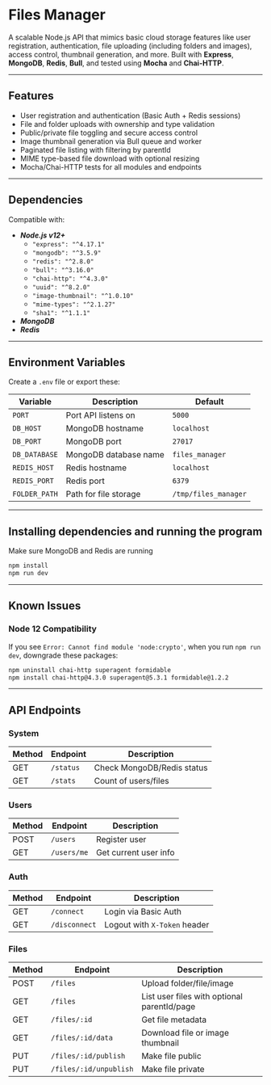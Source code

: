 # Files Manager

A scalable Node.js API that mimics basic cloud storage features like user registration, authentication, file uploading (including folders and images), access control, thumbnail generation, and more. Built with **Express**, **MongoDB**, **Redis**, **Bull**, and tested using **Mocha** and **Chai-HTTP**.

---

## Features

- User registration and authentication (Basic Auth + Redis sessions)
- File and folder uploads with ownership and type validation
- Public/private file toggling and secure access control
- Image thumbnail generation via Bull queue and worker
- Paginated file listing with filtering by parentId
- MIME type-based file download with optional resizing
- Mocha/Chai-HTTP tests for all modules and endpoints

---

## Dependencies

Compatible with:

- ***Node.js v12+***
  - `"express": "^4.17.1"`
  - `"mongodb": "^3.5.9"`
  - `"redis": "^2.8.0"`
  - `"bull": "^3.16.0"`
  - `"chai-http": "^4.3.0"`
  - `"uuid": "^8.2.0"`
  - `"image-thumbnail": "^1.0.10"`
  - `"mime-types": "^2.1.27"`
  - `"sha1": "^1.1.1"`
- ***MongoDB***
- ***Redis***

---

## Environment Variables

Create a `.env` file or export these:

| Variable         | Description                            | Default                |
|------------------|----------------------------------------|------------------------|
| `PORT`           | Port API listens on                    | `5000`                 |
| `DB_HOST`        | MongoDB hostname                       | `localhost`            |
| `DB_PORT`        | MongoDB port                           | `27017`                |
| `DB_DATABASE`    | MongoDB database name                  | `files_manager`        |
| `REDIS_HOST`     | Redis hostname                         | `localhost`            |
| `REDIS_PORT`     | Redis port                             | `6379`                 |
| `FOLDER_PATH`    | Path for file storage                  | `/tmp/files_manager`   |

---

## Installing dependencies and running the program
Make sure MongoDB and Redis are running

``` bash
npm install
npm run dev

```

---

## Known Issues

### Node 12 Compatibility

If you see `Error: Cannot find module 'node:crypto'`, when you run `npm run dev`, downgrade these packages:

```bash
npm uninstall chai-http superagent formidable
npm install chai-http@4.3.0 superagent@5.3.1 formidable@1.2.2
```

---

## API Endpoints

### System

| Method | Endpoint    | Description                  |
|--------|-------------|------------------------------|
| GET    | `/status`   | Check MongoDB/Redis status   |
| GET    | `/stats`    | Count of users/files         |

### Users

| Method | Endpoint     | Description                 |
|--------|--------------|-----------------------------|
| POST   | `/users`     | Register user               |
| GET    | `/users/me`  | Get current user info       |

### Auth

| Method | Endpoint      | Description                    |
|--------|---------------|--------------------------------|
| GET    | `/connect`    | Login via Basic Auth           |
| GET    | `/disconnect` | Logout with `X-Token` header   |

### Files

| Method | Endpoint                        | Description                                 |
|--------|----------------------------------|---------------------------------------------|
| POST   | `/files`                        | Upload folder/file/image                    |
| GET    | `/files`                        | List user files with optional parentId/page |
| GET    | `/files/:id`                   | Get file metadata                           |
| GET    | `/files/:id/data`              | Download file or image thumbnail            |
| PUT    | `/files/:id/publish`           | Make file public                            |
| PUT    | `/files/:id/unpublish`         | Make file private                 
